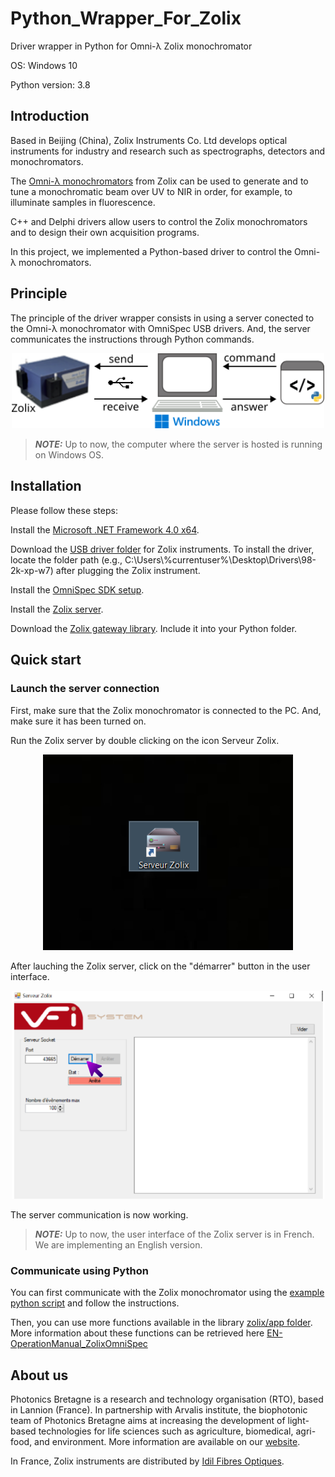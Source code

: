 # Python_Wrapper_For_Zolix
Driver wrapper in Python for Omni-λ Zolix monochromator

OS: Windows 10

Python version: 3.8

## Introduction ##

Based in Beijing (China), Zolix Instruments Co. Ltd develops optical instruments for industry and research such as spectrographs, detectors and monochromators.

The [Omni-λ monochromators](http://zolix.com.cn/en/prodcon_370_376_741.html) from Zolix can be used to generate and to tune a monochromatic beam over UV to NIR in order, for example, to illuminate samples in fluorescence.

C++ and Delphi drivers allow users to control the Zolix monochromators and to design their own acquisition programs.

In this project, we implemented a Python-based driver to control the Omni-λ monochromators.

## Principle ##

The principle of the driver wrapper consists in using a server conected to the Omni-λ monochromator with OmniSpec USB drivers. And, the server communicates the instructions through Python commands.

<p align="center">
<img src="imgs/principle.png" alt="principle_driver" width="500"/>
</p>

> **_NOTE:_** Up to now, the computer where the server is hosted is running on Windows OS. 

## Installation ##

Please follow these steps:

Install the [Microsoft .NET Framework 4.0 x64](Dependencies/Microsoft_NET_Framework/dotNetFx40_Full_x86_x64.exe).

Download the [USB driver folder](Dependencies/Driver_USB_Zolix/) for Zolix instruments. To install the driver, locate the folder path (e.g., C:\Users\\%currentuser%\Desktop\Drivers\98-2k-xp-w7) after plugging the Zolix instrument.

Install the [OmniSpec SDK setup](Dependencies/OmniSpec/setup.exe).

Install the [Zolix server](Dependencies/Zolix_Server/Setup%20Serveur%20Zolix%20v1.0.0.exe).

Download the [Zolix gateway library](Dependencies/Python_Zolix_Gateway). Include it into your Python folder. 

## Quick start ##

### Launch the server connection ###

First, make sure that the Zolix monochromator is connected to the PC. And, make sure it has been turned on.

Run the Zolix server by double clicking on the icon Serveur Zolix.

<p align="center">
<img src="imgs/server_app.PNG" alt="server_app" width="400"/>
</p>
After lauching the Zolix server, click on the "démarrer" button in the user interface.

<p align="center">
<img src="imgs/server_gui.png" alt="server_gui" width="500"/>
</p>

The server communication is now working.

> **_NOTE:_** Up to now, the user interface of the Zolix server is in French. We are implementing an English version. 

### Communicate using Python ###

You can first communicate with the Zolix monochromator using the [example python script](Dependencies/Python_Zolix_Gateway/zolix/app) and follow the instructions.

Then, you can use more functions available in the library [zolix/app folder](Dependencies/Python_Zolix_Gateway/zolix/app). More information about these functions can be retrieved here [EN-OperationManual_ZolixOmniSpec](documentation/EN-OperationManual_ZolixOmniSpec.pdf)

## About us ##

Photonics Bretagne is a research and technology organisation (RTO), based in Lannion (France). In partnership with Arvalis institute, the biophotonic team of Photonics Bretagne aims at increasing the development of light-based technologies for life sciences such as agriculture, biomedical, agri-food, and environment. More information are available on our [website](https://www.photonics-bretagne.com/en/about-photonics-bretagne/).

In France, Zolix instruments are distributed by [Idil Fibres Optiques](https://www.idil-fibres-optiques.com/fr/product/zolix-instruments-france-2/).
